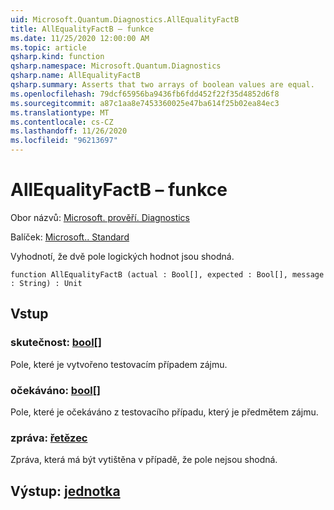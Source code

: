 ```yaml
---
uid: Microsoft.Quantum.Diagnostics.AllEqualityFactB
title: AllEqualityFactB – funkce
ms.date: 11/25/2020 12:00:00 AM
ms.topic: article
qsharp.kind: function
qsharp.namespace: Microsoft.Quantum.Diagnostics
qsharp.name: AllEqualityFactB
qsharp.summary: Asserts that two arrays of boolean values are equal.
ms.openlocfilehash: 79dcf65956ba9436fb6fdd452f22f35d4852d6f8
ms.sourcegitcommit: a87c1aa8e7453360025e47ba614f25b02ea84ec3
ms.translationtype: MT
ms.contentlocale: cs-CZ
ms.lasthandoff: 11/26/2020
ms.locfileid: "96213697"
---
```

# <a name="allequalityfactb-function"></a>AllEqualityFactB – funkce

Obor názvů: [Microsoft. prověří. Diagnostics](xref:Microsoft.Quantum.Diagnostics)

Balíček: [Microsoft.. Standard](https://nuget.org/packages/Microsoft.Quantum.Standard)


Vyhodnotí, že dvě pole logických hodnot jsou shodná.

```qsharp
function AllEqualityFactB (actual : Bool[], expected : Bool[], message : String) : Unit
```


## <a name="input"></a>Vstup

### <a name="actual--bool"></a>skutečnost: [bool](xref:microsoft.quantum.lang-ref.bool)[]

Pole, které je vytvořeno testovacím případem zájmu.


### <a name="expected--bool"></a>očekáváno: [bool](xref:microsoft.quantum.lang-ref.bool)[]

Pole, které je očekáváno z testovacího případu, který je předmětem zájmu.


### <a name="message--string"></a>zpráva: [řetězec](xref:microsoft.quantum.lang-ref.string)

Zpráva, která má být vytištěna v případě, že pole nejsou shodná.



## <a name="output--unit"></a>Výstup: [jednotka](xref:microsoft.quantum.lang-ref.unit)

